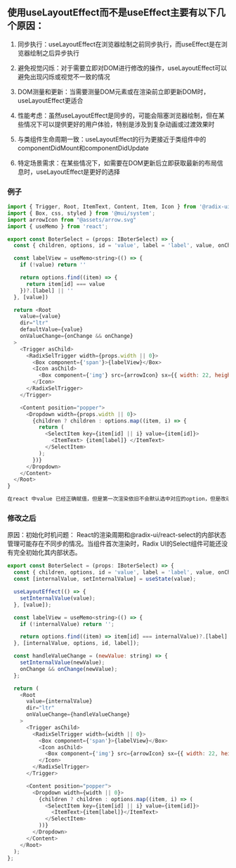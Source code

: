 ## 使用useLayoutEffect而不是useEffect主要有以下几个原因：
1. 同步执行：useLayoutEffect在浏览器绘制之前同步执行，而useEffect是在浏览器绘制之后异步执行
2. 避免视觉闪烁：对于需要立即对DOM进行修改的操作，useLayoutEffect可以避免出现闪烁或视觉不一致的情况
3. DOM测量和更新：当需要测量DOM元素或在渲染前立即更新DOM时，useLayoutEffect更适合
4. 性能考虑：虽然useLayoutEffect是同步的，可能会阻塞浏览器绘制，但在某些情况下可以提供更好的用户体验，特别是涉及到复杂动画或过渡效果时
5. 与类组件生命周期一致：useLayoutEffect的行为更接近于类组件中的componentDidMount和componentDidUpdate

6. 特定场景需求：在某些情况下，如需要在DOM更新后立即获取最新的布局信息时，useLayoutEffect是更好的选择

### 例子
```js
import { Trigger, Root, ItemText, Content, Item, Icon } from '@radix-ui/react-select';
import { Box, css, styled } from '@mui/system';
import arrowIcon from "@assets/arrow.svg"
import { useMemo } from 'react';

export const BoterSelect = (props: IBoterSelect) => {
  const { children, options, id = 'value', label = 'label', value, onChange } = props

  const labelView = useMemo<string>(() => {
    if (!value) return ''

    return options.find((item) => {
      return item[id] === value
    })?.[label] || ''
  }, [value])

  return <Root
    value={value}
    dir="ltr"
    defaultValue={value}
    onValueChange={onChange && onChange}
  >
    <Trigger asChild>
      <RadixSelTrigger width={props.width || 0}>
        <Box component={'span'}>{labelView}</Box>
        <Icon asChild>
          <Box component={'img'} src={arrowIcon} sx={{ width: 22, height: 22, pr: '6px' }} />
        </Icon>
      </RadixSelTrigger>
    </Trigger>

    <Content position="popper">
      <Dropdown width={props.width || 0}>
        {children ? children : options.map((item, i) => {
          return (
            <SelectItem key={item[id] || i} value={item[id]}>
              <ItemText> {item[label]} </ItemText>
            </SelectItem>
          );
        })}
      </Dropdown>
    </Content>
  </Root>
}

在react 中value 已经正确赋值，但是第一次渲染依旧不会默认选中对应的option，但是改动任意代码二次编译就能选中,怎么解决 @radix-ui/react-select 默认选中问题
```

### 修改之后
原因：初始化时机问题：
React的渲染周期和@radix-ui/react-select的内部状态管理可能存在不同步的情况。当组件首次渲染时，Radix UI的Select组件可能还没有完全初始化其内部状态。
```js
export const BoterSelect = (props: IBoterSelect) => {
  const { children, options, id = 'value', label = 'label', value, onChange, width } = props;
  const [internalValue, setInternalValue] = useState(value);

  useLayoutEffect(() => {
    setInternalValue(value);
  }, [value]);

  const labelView = useMemo<string>(() => {
    if (!internalValue) return '';

    return options.find((item) => item[id] === internalValue)?.[label] || '';
  }, [internalValue, options, id, label]);

  const handleValueChange = (newValue: string) => {
    setInternalValue(newValue);
    onChange && onChange(newValue);
  };

  return (
    <Root
      value={internalValue}
      dir="ltr"
      onValueChange={handleValueChange}
    >
      <Trigger asChild>
        <RadixSelTrigger width={width || 0}>
          <Box component={'span'}>{labelView}</Box>
          <Icon asChild>
            <Box component={'img'} src={arrowIcon} sx={{ width: 22, height: 22, pr: '6px' }} />
          </Icon>
        </RadixSelTrigger>
      </Trigger>

      <Content position="popper">
        <Dropdown width={width || 0}>
          {children ? children : options.map((item, i) => (
            <SelectItem key={item[id] || i} value={item[id]}>
              <ItemText>{item[label]}</ItemText>
            </SelectItem>
          ))}
        </Dropdown>
      </Content>
    </Root>
  );
};
```